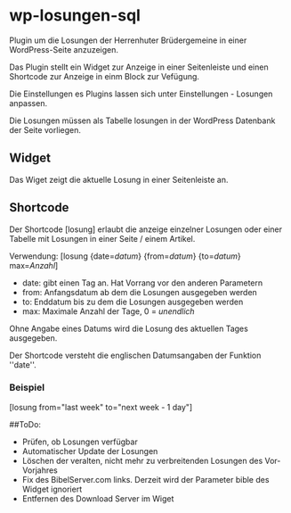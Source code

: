 # wp-losungen-sql

Plugin um die Losungen der Herrenhuter Brüdergemeine in einer WordPress-Seite anzuzeigen.

Das Plugin stellt ein Widget zur Anzeige in einer Seitenleiste und einen Shortcode zur Anzeige in einm Block zur Vefügung.

Die Einstellungen es Plugins lassen sich unter Einstellungen - Losungen anpassen.

Die Losungen müssen als Tabelle losungen in der WordPress Datenbank der Seite vorliegen.

## Widget

Das Wiget zeigt die aktuelle Losung in einer Seitenleiste an.

## Shortcode

Der Shortcode [losung] erlaubt die anzeige einzelner Losungen oder einer Tabelle mit Losungen in einer Seite / einem Artikel. 

Verwendung: [losung {date=*datum*} {from=*datum*} {to=*datum*} max=*Anzahl*]

* date: gibt einen Tag an. Hat Vorrang vor den anderen Parametern
* from: Anfangsdatum ab dem die Losungen ausgegeben werden
* to:   Enddatum bis zu dem die Losungen ausgegeben werden
* max:  Maximale Anzahl der Tage, 0 = *unendlich*

Ohne Angabe eines Datums wird die Losung des aktuellen Tages ausgegeben.

Der Shortcode versteht die englischen Datumsangaben der Funktion ''date''.

### Beispiel

  [losung from="last week" to="next week - 1 day"]

##ToDo: 

* Prüfen, ob Losungen verfügbar
* Automatischer Update der Losungen
* Löschen der veralten, nicht mehr zu verbreitenden Losungen des Vor-Vorjahres
* Fix des BibelServer.com links. Derzeit wird der Parameter bible des Widget ignoriert
* Entfernen des Download Server im Wiget

